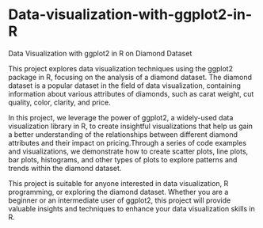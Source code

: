 # Data-visualization-with-ggplot2-in-R

Data Visualization with ggplot2 in R on Diamond Dataset

This project explores data visualization techniques using the ggplot2 package in R, focusing on the analysis of a diamond dataset. The diamond dataset is a popular dataset in the field of data visualization, containing information about various attributes of diamonds, such as carat weight, cut quality, color, clarity, and price.

In this project, we leverage the power of ggplot2, a widely-used data visualization library in R, to create insightful visualizations that help us gain a better understanding of the relationships between different diamond attributes and their impact on pricing.Through a series of code examples and visualizations, we demonstrate how to create scatter plots, line plots, bar plots, histograms, and other types of plots to explore patterns and trends within the diamond dataset.

This project is suitable for anyone interested in data visualization, R programming, or exploring the diamond dataset. Whether you are a beginner or an intermediate user of ggplot2, this project will provide valuable insights and techniques to enhance your data visualization skills in R.

